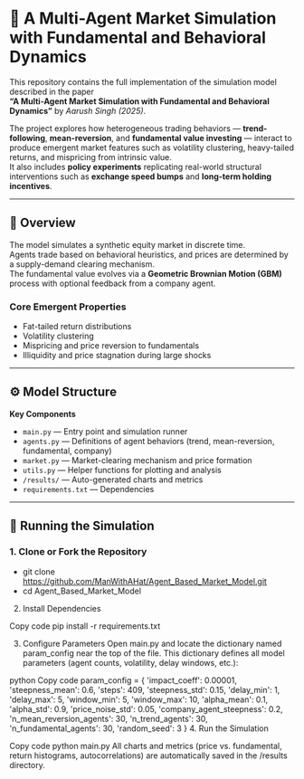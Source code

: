 # 🧠 A Multi-Agent Market Simulation with Fundamental and Behavioral Dynamics

This repository contains the full implementation of the simulation model described in the paper  
**“A Multi-Agent Market Simulation with Fundamental and Behavioral Dynamics”** by *Aarush Singh (2025)*.

The project explores how heterogeneous trading behaviors — **trend-following**, **mean-reversion**, and **fundamental value investing** — interact to produce emergent market features such as volatility clustering, heavy-tailed returns, and mispricing from intrinsic value.  
It also includes **policy experiments** replicating real-world structural interventions such as **exchange speed bumps** and **long-term holding incentives**.

---

## 🧩 Overview

The model simulates a synthetic equity market in discrete time.  
Agents trade based on behavioral heuristics, and prices are determined by a supply-demand clearing mechanism.  
The fundamental value evolves via a **Geometric Brownian Motion (GBM)** process with optional feedback from a company agent.

### Core Emergent Properties
- Fat-tailed return distributions  
- Volatility clustering  
- Mispricing and price reversion to fundamentals  
- Illiquidity and price stagnation during large shocks  

---

## ⚙️ Model Structure

**Key Components**
- `main.py` — Entry point and simulation runner  
- `agents.py` — Definitions of agent behaviors (trend, mean-reversion, fundamental, company)  
- `market.py` — Market-clearing mechanism and price formation  
- `utils.py` — Helper functions for plotting and analysis  
- `/results/` — Auto-generated charts and metrics  
- `requirements.txt` — Dependencies  

---

## 🚀 Running the Simulation

### 1. Clone or Fork the Repository

- git clone https://github.com/ManWithAHat/Agent_Based_Market_Model.git
- cd Agent_Based_Market_Model

2. Install Dependencies

Copy code
pip install -r requirements.txt

3. Configure Parameters
Open main.py and locate the dictionary named param_config near the top of the file.
This dictionary defines all model parameters (agent counts, volatility, delay windows, etc.):

python
Copy code
param_config = {
    'impact_coeff': 0.00001,
    'steepness_mean': 0.6,
    'steps': 409,
    'steepness_std': 0.15,
    'delay_min': 1,
    'delay_max': 5,
    'window_min': 5,
    'window_max': 10,
    'alpha_mean': 0.1,
    'alpha_std': 0.9,
    'price_noise_std': 0.05,
    'company_agent_steepness': 0.2,
    'n_mean_reversion_agents': 30,
    'n_trend_agents': 30,
    'n_fundamental_agents': 30,
    'random_seed': 3
}
4. Run the Simulation

Copy code
python main.py
All charts and metrics (price vs. fundamental, return histograms, autocorrelations) are automatically saved in the /results directory.

